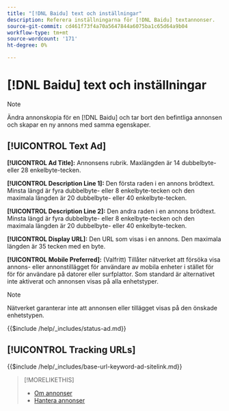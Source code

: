 ```yaml
---
title: "[!DNL Baidu] text och inställningar"
description: Referera inställningarna för [!DNL Baidu] textannonser.
source-git-commit: cd461f73f4a70a5647844a6075ba1c65d64a9b04
workflow-type: tm+mt
source-wordcount: '171'
ht-degree: 0%

---
```


# [!DNL Baidu] text och inställningar

>[!NOTE]
>
>Ändra annonskopia för en [!DNL Baidu] och tar bort den befintliga annonsen och skapar en ny annons med samma egenskaper.

## [!UICONTROL Text Ad]

**[!UICONTROL Ad Title]:** Annonsens rubrik. Maxlängden är 14 dubbelbyte- eller 28 enkelbyte-tecken.

**[!UICONTROL Description Line 1]:** Den första raden i en annons brödtext. Minsta längd är fyra dubbelbyte- eller 8 enkelbyte-tecken och den maximala längden är 20 dubbelbyte- eller 40 enkelbyte-tecken.

**[!UICONTROL Description Line 2]:** Den andra raden i en annons brödtext. Minsta längd är fyra dubbelbyte- eller 8 enkelbyte-tecken och den maximala längden är 20 dubbelbyte- eller 40 enkelbyte-tecken.

**[!UICONTROL Display URL]:** Den URL som visas i en annons. Den maximala längden är 35 tecken med en byte.

**[!UICONTROL Mobile Preferred]:** (Valfritt) Tillåter nätverket att försöka visa annons- eller annonstillägget för användare av mobila enheter i stället för för för användare på datorer eller surfplattor. Som standard är alternativet inte aktiverat och annonsen visas på alla enhetstyper.

>[!NOTE]
>
>Nätverket garanterar inte att annonsen eller tillägget visas på den önskade enhetstypen.

<!-- **[!UICONTROL Status]:** -->

{{$include /help/_includes/status-ad.md}}

## [!UICONTROL Tracking URLs]

<!-- **[!UICONTROL Base URl]:** -->

{{$include /help/_includes/base-url-keyword-ad-sitelink.md}}

>[!MORELIKETHIS]
>
>* [Om annonser](ad-about.md)
>* [Hantera annonser](ad-manage.md)

